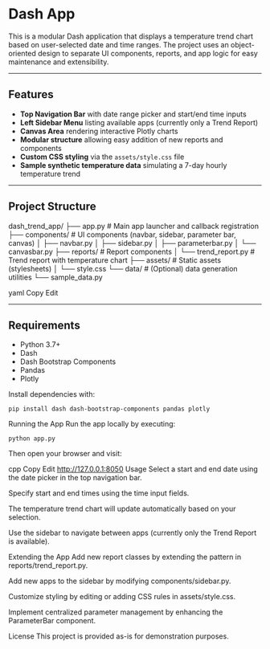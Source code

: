 # Dash App

This is a modular Dash application that displays a temperature trend chart based on user-selected date and time ranges. The project uses an object-oriented design to separate UI components, reports, and app logic for easy maintenance and extensibility.

---

## Features

- **Top Navigation Bar** with date range picker and start/end time inputs
- **Left Sidebar Menu** listing available apps (currently only a Trend Report)
- **Canvas Area** rendering interactive Plotly charts
- **Modular structure** allowing easy addition of new reports and components
- **Custom CSS styling** via the `assets/style.css` file
- **Sample synthetic temperature data** simulating a 7-day hourly temperature trend

---

## Project Structure

dash_trend_app/
├── app.py # Main app launcher and callback registration
├── components/ # UI components (navbar, sidebar, parameter bar, canvas)
│ ├── navbar.py
│ ├── sidebar.py
│ ├── parameterbar.py
│ └── canvasbar.py
├── reports/ # Report components
│ └── trend_report.py # Trend report with temperature chart
├── assets/ # Static assets (stylesheets)
│ └── style.css
└── data/ # (Optional) data generation utilities
└── sample_data.py

yaml
Copy
Edit

---

## Requirements

- Python 3.7+
- Dash
- Dash Bootstrap Components
- Pandas
- Plotly

Install dependencies with:

```
pip install dash dash-bootstrap-components pandas plotly
```

Running the App
Run the app locally by executing:
```
python app.py
```

Then open your browser and visit:

cpp
Copy
Edit
http://127.0.0.1:8050
Usage
Select a start and end date using the date picker in the top navigation bar.

Specify start and end times using the time input fields.

The temperature trend chart will update automatically based on your selection.

Use the sidebar to navigate between apps (currently only the Trend Report is available).

Extending the App
Add new report classes by extending the pattern in reports/trend_report.py.

Add new apps to the sidebar by modifying components/sidebar.py.

Customize styling by editing or adding CSS rules in assets/style.css.

Implement centralized parameter management by enhancing the ParameterBar component.

License
This project is provided as-is for demonstration purposes.